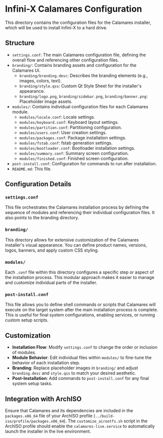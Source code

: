 # Infini-X Calamares Configuration

This directory contains the configuration files for the Calamares installer, which will be used to install Infini-X to a hard drive.

## Structure
- `settings.conf`: The main Calamares configuration file, defining the overall flow and referencing other configuration files.
- `branding/`: Contains branding assets and configuration for the Calamares UI.
  - `branding/branding.desc`: Describes the branding elements (e.g., images, colors, text).
  - `branding/style.qss`: Custom Qt Style Sheet for the installer's appearance.
  - `branding/logo.png`, `branding/sidebar.png`, `branding/banner.png`: Placeholder image assets.
- `modules/`: Contains individual configuration files for each Calamares module.
  - `modules/locale.conf`: Locale settings.
  - `modules/keyboard.conf`: Keyboard layout settings.
  - `modules/partition.conf`: Partitioning configuration.
  - `modules/users.conf`: User creation settings.
  - `modules/packages.conf`: Package installation settings.
  - `modules/fstab.conf`: fstab generation settings.
  - `modules/bootloader.conf`: Bootloader installation settings.
  - `modules/summary.conf`: Summary screen configuration.
  - `modules/finished.conf`: Finished screen configuration.
- `post-install.conf`: Configuration for commands to run after installation.
- `README.md`: This file.

## Configuration Details

### `settings.conf`
This file orchestrates the Calamares installation process by defining the sequence of modules and referencing their individual configuration files. It also points to the branding directory.

### `branding/`
This directory allows for extensive customization of the Calamares installer's visual appearance. You can define product names, versions, logos, banners, and apply custom CSS styling.

### `modules/`
Each `.conf` file within this directory configures a specific step or aspect of the installation process. This modular approach makes it easier to manage and customize individual parts of the installer.

### `post-install.conf`
This file allows you to define shell commands or scripts that Calamares will execute on the target system after the main installation process is complete. This is useful for final system configurations, enabling services, or running custom setup scripts.

## Customization

- **Installation Flow**: Modify `settings.conf` to change the order or inclusion of modules.
- **Module Behavior**: Edit individual files within `modules/` to fine-tune the behavior of each installation step.
- **Branding**: Replace placeholder images in `branding/` and adjust `branding.desc` and `style.qss` to match your desired aesthetic.
- **Post-Installation**: Add commands to `post-install.conf` for any final system setup tasks.

## Integration with ArchISO

Ensure that Calamares and its dependencies are included in the `packages.x86_64` file of your ArchISO profile (`../build-iso/profile/packages.x86_64`). The `customize_airootfs.sh` script in the ArchISO profile should enable the `calamares-live.service` to automatically launch the installer in the live environment.